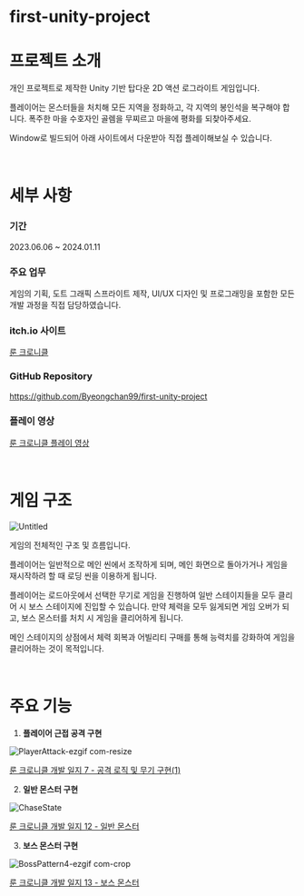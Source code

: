 # first-unity-project
# 프로젝트 소개

개인 프로젝트로 제작한 Unity 기반 탑다운 2D 액션 로그라이트 게임입니다.

플레이어는 몬스터들을 처치해 모든 지역을 정화하고, 각 지역의 봉인석을 복구해야 합니다. 폭주한 마을 수호자인 골렘을 무찌르고 마을에 평화를 되찾아주세요.

Window로 빌드되어 아래 사이트에서 다운받아 직접 플레이해보실 수 있습니다.

</br>

# 세부 사항

### 기간

2023.06.06 ~ 2024.01.11

### 주요 업무

게임의 기획, 도트 그래픽 스프라이트 제작, UI/UX 디자인 및 프로그래밍을 포함한 모든 개발 과정을 직접 담당하였습니다.

### itch.io 사이트

[룬 크로니클](https://harrrypoter.itch.io/rune-chronicle)

### GitHub Repository

https://github.com/Byeongchan99/first-unity-project

### 플레이 영상

[룬 크로니클 플레이 영상](https://youtu.be/1B79nPlY3kg?si=RU_ph8WGZINtLdmP)

</br>

# 게임 구조

![Untitled](https://github.com/user-attachments/assets/93893b0b-7f63-4c03-9e7b-372d212e82e7)

게임의 전체적인 구조 및 흐름입니다.

플레이어는 일반적으로 메인 씬에서 조작하게 되며, 메인 화면으로 돌아가거나 게임을 재시작하려 할 때 로딩 씬을 이용하게 됩니다.

플레이어는 로드아웃에서 선택한 무기로 게임을 진행하여 일반 스테이지들을 모두 클리어 시 보스 스테이지에 진입할 수 있습니다. 만약 체력을 모두 잃게되면 게임 오버가 되고, 보스 몬스터를 처치 시 게임을 클리어하게 됩니다.

메인 스테이지의 상점에서 체력 회복과 어빌리티 구매를 통해 능력치를 강화하여 게임을 클리어하는 것이 목적입니다.

</br>

# 주요 기능

1. **플레이어 근접 공격 구현**

![PlayerAttack-ezgif com-resize](https://github.com/user-attachments/assets/89d706dd-75cd-4833-9762-60a7233e4d84)

[룬 크로니클 개발 일지 7 - 공격 로직 및 무기 구현(1)](https://www.notion.so/7-1-0432376d0f0d4fd4a56f20c7104dcb8d?pvs=21) 

2. **일반 몬스터 구현**

![ChaseState](https://github.com/user-attachments/assets/f78ffbb9-fb10-4d19-97b0-5871953ae22e)

[룬 크로니클 개발 일지 12 - 일반 몬스터](https://www.notion.so/12-3e4accb6fc904a8693b47f92cda9f706?pvs=21) 

3. **보스 몬스터 구현**

![BossPattern4-ezgif com-crop](https://github.com/user-attachments/assets/0589c770-71e9-4852-a30d-56881169b30e)

[룬 크로니클 개발 일지 13 - 보스 몬스터](https://www.notion.so/13-5861509670d245d89bd742d0a0ced42e?pvs=21)
